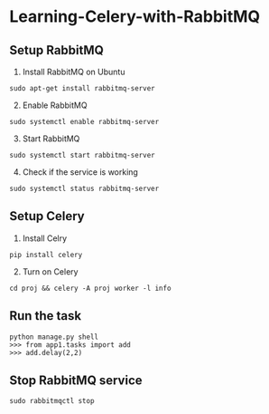 # Learning-Celery-with-RabbitMQ

## Setup RabbitMQ
1. Install RabbitMQ on Ubuntu
```
sudo apt-get install rabbitmq-server
```
2. Enable RabbitMQ
```
sudo systemctl enable rabbitmq-server
```
3. Start RabbitMQ
```
sudo systemctl start rabbitmq-server
```
4. Check if the service is working
```
sudo systemctl status rabbitmq-server
```

## Setup Celery
1. Install Celry
```
pip install celery
```
2. Turn on Celery
```
cd proj && celery -A proj worker -l info
```

## Run the task
```
python manage.py shell
>>> from app1.tasks import add
>>> add.delay(2,2)
```

## Stop RabbitMQ service
```
sudo rabbitmqctl stop
```